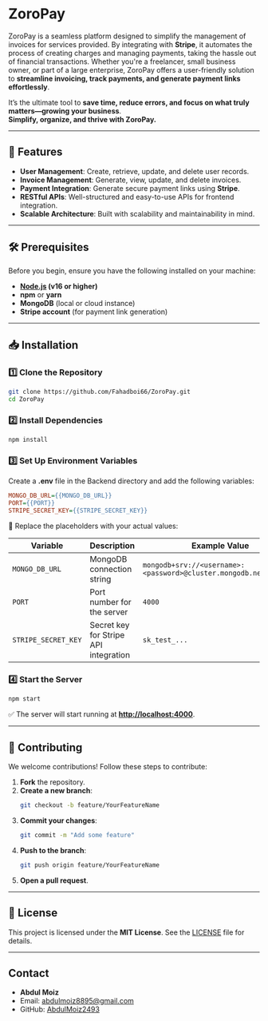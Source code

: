 # ZoroPay     

ZoroPay is a seamless platform designed to simplify the management of invoices for services provided. By integrating with **Stripe**, it automates the process of creating charges and managing payments, taking the hassle out of financial transactions. Whether you're a freelancer, small business owner, or part of a large enterprise, ZoroPay offers a user-friendly solution to **streamline invoicing, track payments, and generate payment links effortlessly**.  

It’s the ultimate tool to **save time, reduce errors, and focus on what truly matters—growing your business**.  
**Simplify, organize, and thrive with ZoroPay.**

---

## 🚀 Features  

- **User Management**: Create, retrieve, update, and delete user records.  
- **Invoice Management**: Generate, view, update, and delete invoices.  
- **Payment Integration**: Generate secure payment links using **Stripe**.  
- **RESTful APIs**: Well-structured and easy-to-use APIs for frontend integration.  
- **Scalable Architecture**: Built with scalability and maintainability in mind.  

---

## 🛠️ Prerequisites  

Before you begin, ensure you have the following installed on your machine:  

- **[Node.js](https://nodejs.org/) (v16 or higher)**  
- **npm** or **yarn**  
- **MongoDB** (local or cloud instance)  
- **Stripe account** (for payment link generation)  

---

## 📥 Installation  

### 1️⃣ Clone the Repository  
```bash
git clone https://github.com/Fahadboi66/ZoroPay.git
cd ZoroPay
```

### 2️⃣ Install Dependencies  
```bash
npm install
```

### 3️⃣ Set Up Environment Variables  
Create a **.env** file in the Backend directory and add the following variables:  

```ini
MONGO_DB_URL={{MONGO_DB_URL}}
PORT={{PORT}}
STRIPE_SECRET_KEY={{STRIPE_SECRET_KEY}}
```

🔹 Replace the placeholders with your actual values:  

| Variable          | Description                             | Example Value |
|------------------|---------------------------------|-------------------------|
| `MONGO_DB_URL`   | MongoDB connection string       | `mongodb+srv://<username>:<password>@cluster.mongodb.net/zoropay` |
| `PORT`           | Port number for the server      | `4000` |
| `STRIPE_SECRET_KEY` | Secret key for Stripe API integration | `sk_test_...` |

### 4️⃣ Start the Server  
```bash
npm start
```
✅ The server will start running at **[http://localhost:4000](http://localhost:4000)**.

---

## 🤝 Contributing  

We welcome contributions! Follow these steps to contribute:  

1. **Fork** the repository.  
2. **Create a new branch**:  
   ```bash
   git checkout -b feature/YourFeatureName
   ```
3. **Commit your changes**:  
   ```bash
   git commit -m "Add some feature"
   ```
4. **Push to the branch**:  
   ```bash
   git push origin feature/YourFeatureName
   ```
5. **Open a pull request**.  

---

## 📜 License  

This project is licensed under the **MIT License**. See the [LICENSE](LICENSE) file for details.  

---

## Contact

- **Abdul Moiz**  
- Email: abdulmoiz8895@gmail.com 
- GitHub: [AbdulMoiz2493](https://github.com/AbdulMoiz2493)
